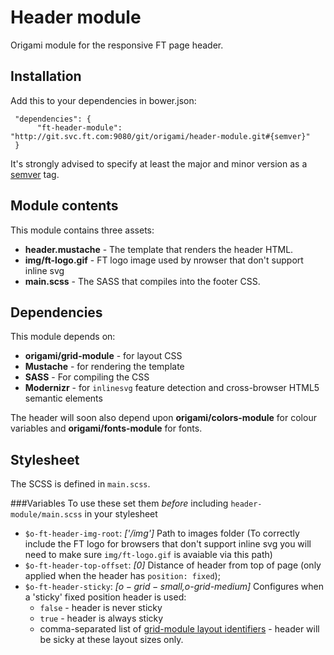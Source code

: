 # Header module

Origami module for the responsive FT page header.

## Installation

Add this to your dependencies in bower.json:

     "dependencies": {
          "ft-header-module": "http://git.svc.ft.com:9080/git/origami/header-module.git#{semver}"
     }

It's strongly advised to specify at least the major and minor version as a [semver](http://semver.org/) tag.

## Module contents

This module contains three assets:

* **header.mustache** - The template that renders the header HTML.
* **img/ft-logo.gif** - FT logo image used by nrowser that don't support inline svg
* **main.scss** - The SASS that compiles into the footer CSS.

## Dependencies

This module depends on:

* **origami/grid-module** - for layout CSS
* **Mustache** - for rendering the template
* **SASS** - For compiling the CSS
* **Modernizr** - for `inlinesvg` feature detection and cross-browser HTML5 semantic elements

The header will soon also depend upon **origami/colors-module** for colour variables and **origami/fonts-module** for fonts.

## Stylesheet

The SCSS is defined in `main.scss`.

###Variables
To use these set them *before* including `header-module/main.scss` in your stylesheet

* `$o-ft-header-img-root`: *['/img']* Path to images folder (To correctly include the FT logo for browsers that don't support inline svg you will need to make sure `img/ft-logo.gif` is avaiable via this path)
* `$o-ft-header-top-offset`: *[0]* Distance of header from top of page (only applied when the header has `position: fixed`);
* `$o-ft-header-sticky`: *[$o-grid-small,$o-grid-medium]* Configures when a 'sticky' fixed position header is used:
	* `false` - header is never sticky
	* `true` - header is always sticky
	* comma-separated list of [grid-module layout identifiers](link-to-grid-module-docs-eventually) - header will be sicky at these layout sizes only.
